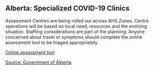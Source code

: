 ## Alberta: Specialized COVID-19 Clinics

Assessment Centres are being rolled out across AHS Zones. Centre operations will be based on local need, resources and the evolving situation. Staffing considerations are part of the planning. Anyone concerned about travel or symptoms should complete the online assessment tool to be triaged appropriately.

[Online assessment tool](https://myhealth.alberta.ca/Journey/COVID-19/Pages/COVID-Self-Assessment.aspx)

[Source: Government of Alberta](https://www.albertahealthservices.ca/assets/info/ppih/if-ppih-covid-19-primary-care-faq.pdf)
